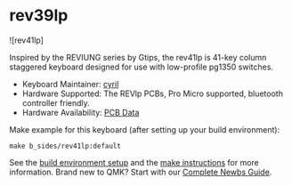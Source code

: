# rev39lp

![rev41lp]

Inspired by the REVIUNG series by Gtips, the rev41lp is 41-key column staggered keyboard designed for use with low-profile pg1350 switches.

* Keyboard Maintainer: [cyril](https://github.com/cyril279)
* Hardware Supported: The REVlp PCBs, Pro Micro supported, bluetooth controller friendly.
* Hardware Availability: [PCB Data](https://github.com/cyril279/keyboards/tree/main/revlp)

Make example for this keyboard (after setting up your build environment):

    make b_sides/rev41lp:default

See the [build environment setup](https://docs.qmk.fm/#/getting_started_build_tools) and the [make instructions](https://docs.qmk.fm/#/getting_started_make_guide) for more information. Brand new to QMK? Start with our [Complete Newbs Guide](https://docs.qmk.fm/#/newbs).
